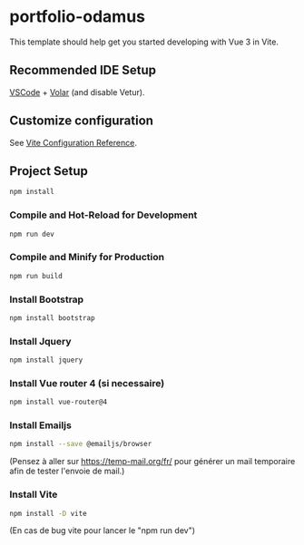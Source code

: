 # portfolio-odamus

This template should help get you started developing with Vue 3 in Vite.

## Recommended IDE Setup

[VSCode](https://code.visualstudio.com/) + [Volar](https://marketplace.visualstudio.com/items?itemName=Vue.volar) (and disable Vetur).

## Customize configuration

See [Vite Configuration Reference](https://vitejs.dev/config/).

## Project Setup

```sh
npm install
```

### Compile and Hot-Reload for Development

```sh
npm run dev
```

### Compile and Minify for Production

```sh
npm run build
```

### Install Bootstrap

```sh
npm install bootstrap
```

### Install Jquery

```sh
npm install jquery
```

### Install Vue router 4 (si necessaire)

```sh
npm install vue-router@4
```

### Install Emailjs

```sh
npm install --save @emailjs/browser
```

(Pensez à aller sur https://temp-mail.org/fr/ pour générer un mail temporaire afin de tester l'envoie de mail.)

### Install Vite

```sh
npm install -D vite
```

(En cas de bug vite pour lancer le "npm run dev")
